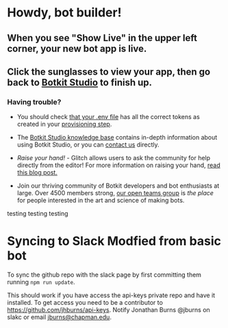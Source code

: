 # Howdy, bot builder!
## When you see "Show Live" in the upper left corner, your new bot app is live.
## Click the sunglasses to view your app, then go back to [Botkit Studio](https://studio.botkit.ai) to finish up.

### Having trouble?
* You should check [that your .env file](?path=.env:1:0) has all the correct tokens as created in your [provisioning step](https://github.com/howdyai/botkit/blob/master/docs/provisioning/).

* The [Botkit Studio knowledge base](https://botkit.groovehq.com/) contains in-depth information about using Botkit Studio, or you can [contact us](https://botkit.groovehq.com/knowledge_base/topics/contact-us-23) directly.

* *Raise your hand!* - Glitch allows users to ask the community for help directly from the editor! For more information on raising your hand, [read this blog post.](https://medium.com/glitch/just-raise-your-hand-how-glitch-helps-aa6564cb1685)

* Join our thriving community of Botkit developers and bot enthusiasts at large. Over 4500 members strong, [our open teams group](http://community.botkit.ai) is _the place_ for people interested in the art and science of making bots.

testing testing testing

# Syncing to Slack **Modfied from basic bot**

To sync the github repo with the slack page by first committing them running `npm run update`.

This should work if you have access the api-keys private repo and have it installed. To get access you need to be a contributor to https://github.com/jhburns/api-keys. Notify Jonathan Burns @jburns on slakc or email jburns@chapman.edu.
